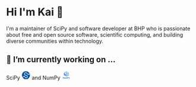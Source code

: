 
<!--
**Kai-Striega/Kai-Striega** is a ✨ _special_ ✨ repository because its `README.md` (this file) appears on your GitHub profile.

Here are some ideas to get you started:

- 🔭 I’m currently working on ...
- 🌱 I’m currently learning ...
- 👯 I’m looking to collaborate on ...
- 🤔 I’m looking for help with ...
- 💬 Ask me about ...
- 📫 How to reach me: ...
- 😄 Pronouns: ...
- ⚡ Fun fact: ...
-->

# Hi I'm Kai 👋

I'm a maintainer of SciPy and software developer at BHP who is passionate about free and open source software, scientific computing, and building diverse communities within technology.

## 🔭 I’m currently working on ...

SciPy <img height="24" src="assets/scipy_logo.svg" title="SciPy Logo"/> and NumPy <img height="24" src="assets/numpylogo2.svg" title="NumPy Logo"/>
